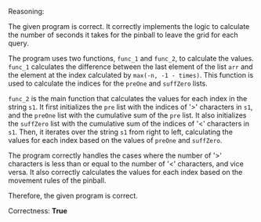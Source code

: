 Reasoning:

The given program is correct. It correctly implements the logic to calculate the number of seconds it takes for the pinball to leave the grid for each query.

The program uses two functions, `func_1` and `func_2`, to calculate the values. `func_1` calculates the difference between the last element of the list `arr` and the element at the index calculated by `max(-n, -1 - times)`. This function is used to calculate the indices for the `preOne` and `suffZero` lists.

`func_2` is the main function that calculates the values for each index in the string `s1`. It first initializes the `pre` list with the indices of '>' characters in `s1`, and the `preOne` list with the cumulative sum of the `pre` list. It also initializes the `suffZero` list with the cumulative sum of the indices of '<' characters in `s1`. Then, it iterates over the string `s1` from right to left, calculating the values for each index based on the values of `preOne` and `suffZero`.

The program correctly handles the cases where the number of '>' characters is less than or equal to the number of '<' characters, and vice versa. It also correctly calculates the values for each index based on the movement rules of the pinball.

Therefore, the given program is correct.

Correctness: **True**